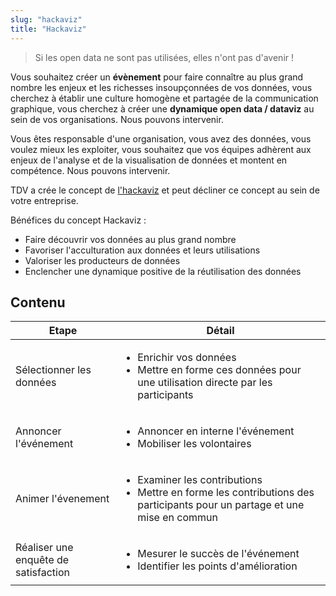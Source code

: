 ```yaml
---
slug: "hackaviz"
title: "Hackaviz"
---
```


> Si les open data ne sont pas utilisées, elles n'ont pas d'avenir !

Vous souhaitez créer un **évènement** pour faire connaître au plus grand nombre les enjeux et les richesses insoupçonnées de vos données, vous cherchez à établir une culture homogène et partagée de la communication graphique, vous cherchez à  créer une **dynamique open data / dataviz** au sein de vos organisations. 
Nous pouvons intervenir.

Vous êtes responsable d'une organisation, vous avez des données, vous voulez mieux  les exploiter,  vous souhaitez que vos équipes  adhèrent aux enjeux de l'analyse et de la visualisation de données et montent en compétence. 
Nous pouvons intervenir. 

TDV a crée le concept de [l'hackaviz](/hackaviz) et peut décliner ce concept au sein de votre entreprise.

Bénéfices du concept Hackaviz : 

- Faire découvrir vos données au plus grand nombre
- Favoriser l'acculturation aux données et leurs utilisations
- Valoriser les producteurs de données
- Enclencher une dynamique positive de la réutilisation des données

## Contenu

| Etape                                | Détail                                                                                                              |
|--------------------------------------|---------------------------------------------------------------------------------------------------------------------|
| Sélectionner les données             | <ul><li>Enrichir vos données</li><li>Mettre en forme ces données pour une utilisation directe par les participants </li></ul> |
| Annoncer l'événement                 | <ul><li>Annoncer en interne l'événement</li><li>Mobiliser les volontaires</li></ul>                                                        |
| Animer l'évenement                   | <ul><li>Examiner les contributions </li><li>Mettre en forme les contributions des participants pour un partage et une mise en commun</li></ul>|
| Réaliser une enquête de satisfaction | <ul><li>Mesurer le succès de l'événement</li><li>Identifier les points d'amélioration</li></ul>|                                            |

